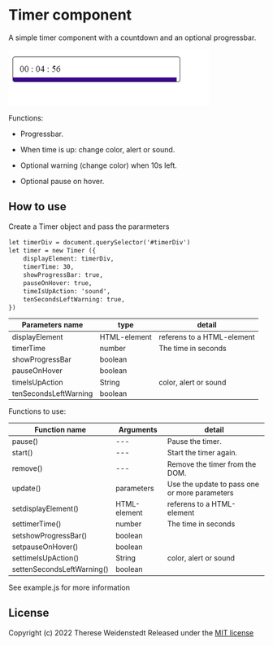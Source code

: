 # Timer component

A simple timer component with a countdown and an optional progressbar.

![bild1](/time_component/public/test_img/1.png)


Functions:

- Progressbar.

- When time is up: change color, alert or sound.

- Optional warning (change color) when 10s left.

- Optional pause on hover.


## How to use 

Create a Timer object and pass the pararmeters

    let timerDiv = document.querySelector('#timerDiv')
    let timer = new Timer ({
        displayElement: timerDiv,
        timerTime: 30,
        showProgressBar: true,
        pauseOnHover: true,
        timeIsUpAction: 'sound',
        tenSecondsLeftWarning: true,
    })


| Parameters name               | type     |  detail |
| ------------------------------------------|----------|---------|
|    displayElement            |HTML-element |          referens to a HTML-element     |
|     timerTime                |number   |            The time in seconds     |
|     showProgressBar          | boolean |               |
|    pauseOnHover              |boolean |                |
|    timeIsUpAction            |String |   color, alert or sound            |
|    tenSecondsLeftWarning     |boolean |              |

Functions to use:

| Function name               | Arguments     |  detail |
| ------------------------------------------|----------|---------|
|  pause()     |  ---     | Pause the timer.       |
|   start()   |   ---   |  Start the timer again.      |
|  remove()    |  ---    |   Remove the timer from the DOM.     |
|  update()    | parameters     |  Use the update to pass one or more parameters      |
| setdisplayElement()     |  HTML-element    |  referens to a HTML-element       |
|   settimerTime()   |  number     |   The time in seconds      |
| setshowProgressBar()     |  boolean    |        |
|  setpauseOnHover()    |   boolean   |        |
|  settimeIsUpAction()    |   String   |    color, alert or sound     |
|  settenSecondsLeftWarning()    |   boolean   |        |


See example.js for more information

## License

Copyright (c) 2022 Therese Weidenstedt Released under the [MIT license](http://opensource.org/licenses/mit-license.php)



